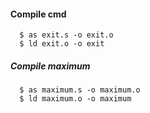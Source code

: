 #### Compile cmd
```
  $ as exit.s -o exit.o
  $ ld exit.o -o exit
```

##### Compile maximum
```
  $ as maximum.s -o maximum.o
  $ ld maximum.o -o maximum
```

